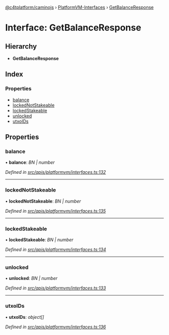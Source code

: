 [@c4tplatform/caminojs](../api.md) › [PlatformVM-Interfaces](../modules/platformvm_interfaces.md) › [GetBalanceResponse](platformvm_interfaces.getbalanceresponse.md)

# Interface: GetBalanceResponse

## Hierarchy

* **GetBalanceResponse**

## Index

### Properties

* [balance](platformvm_interfaces.getbalanceresponse.md#balance)
* [lockedNotStakeable](platformvm_interfaces.getbalanceresponse.md#lockednotstakeable)
* [lockedStakeable](platformvm_interfaces.getbalanceresponse.md#lockedstakeable)
* [unlocked](platformvm_interfaces.getbalanceresponse.md#unlocked)
* [utxoIDs](platformvm_interfaces.getbalanceresponse.md#utxoids)

## Properties

###  balance

• **balance**: *BN | number*

*Defined in [src/apis/platformvm/interfaces.ts:132](https://github.com/chain4travel/caminojs/blob/8077d740/src/apis/platformvm/interfaces.ts#L132)*

___

###  lockedNotStakeable

• **lockedNotStakeable**: *BN | number*

*Defined in [src/apis/platformvm/interfaces.ts:135](https://github.com/chain4travel/caminojs/blob/8077d740/src/apis/platformvm/interfaces.ts#L135)*

___

###  lockedStakeable

• **lockedStakeable**: *BN | number*

*Defined in [src/apis/platformvm/interfaces.ts:134](https://github.com/chain4travel/caminojs/blob/8077d740/src/apis/platformvm/interfaces.ts#L134)*

___

###  unlocked

• **unlocked**: *BN | number*

*Defined in [src/apis/platformvm/interfaces.ts:133](https://github.com/chain4travel/caminojs/blob/8077d740/src/apis/platformvm/interfaces.ts#L133)*

___

###  utxoIDs

• **utxoIDs**: *object[]*

*Defined in [src/apis/platformvm/interfaces.ts:136](https://github.com/chain4travel/caminojs/blob/8077d740/src/apis/platformvm/interfaces.ts#L136)*
